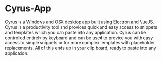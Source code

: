 # Cyrus-App
Cyrus is a Windows and OSX desktop app built using Electron and VueJS.  Cyrus is a productivity tool and provides quick and easy access to snippets and templates which you can paste into any application.  Cyrus can be controlled entirely by keyboard and can be used to provide you with easy access to simple snippets or for more complex templates with placeholder replacements. All of this ends up in your clip board, ready to paste into any application.
